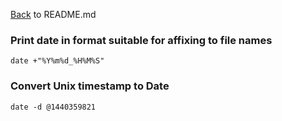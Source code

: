 [Back](README.md) to README.md

### Print date in format suitable for affixing to file names
```
date +"%Y%m%d_%H%M%S"
```

### Convert Unix timestamp to Date
```
date -d @1440359821
```
